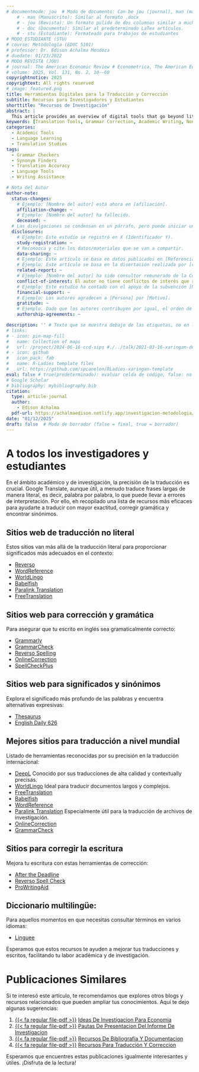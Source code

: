 ```yaml
---
# documentmode: jou  # Modo de documento: Can be jou (journal), man (manuscript), stu (student), or doc (document)
    # - man (Manuscrito): Similar al formato .docx
    # - jou (Revista): Un formato pulido de dos columnas similar a muchas revistas APA.
    # - doc (Documento): Similar al predeterminado LaTex artículos.
    # - stu (Estudiante): Formateado para trabajos de estudiantes
# MODO ESTUDIANTE (STU)
# course: Metodología (EDUC 5101)
# professor: Dr. Edison Achalma Mendoza
# duedate: 01/23/2022
# MODO REVISTA (JOU)
# journal: The American Economic Review # Econometrica, The American Economic Review, Revista de Economía, Revista de la CEPAL
# volume: 2025, Vol. 131, No. 2, 10--60
copyrightnotice: 2025
copyrightext: All rights reserved
# image: featured.png
title: Herramientas Digitales para la Traducción y Corrección
subtitle: Recursos para Investigadores y Estudiantes
shorttitle: "Recursos de Investigación"
abstract: |
  This article provides an overview of digital tools that go beyond literal translation, aiming to enhance accuracy in academic and research contexts. It lists various websites offering non-literal translations, grammar correction tools, and resources for finding synonyms and deeper word meanings. These resources are particularly valuable for researchers and students dealing with multilingual texts, ensuring precision in translation and writing. The article does not evaluate these tools but presents them as options for improving translation and writing quality.
keywords: [Translation Tools, Grammar Correction, Academic Writing, Non-Literal Translation, Multilingual Resources]
categories:
  - Academic Tools  
  - Language Learning  
  - Translation Studies
tags:
  - Grammar Checkers  
  - Synonym Finders  
  - Translation Accuracy  
  - Language Tools  
  - Writing Assistance

# Nota del Autor
author-note:
  status-changes: 
    # Ejemplo: [Nombre del autor] está ahora en [afiliación].
    affiliation-change: ~
    # Ejemplo: [Nombre del autor] ha fallecido.
    deceased: ~
  # Las divulgaciones se condensan en un párrafo, pero puede iniciar un campo con dos saltos de línea para separarlas: \n\nNew 
  disclosures:
    # Ejemplo: Este estudio se registró en X (Identificador Y).
    study-registration: ~
    # Reconozca y cite los datos/materiales que se van a compartir.
    data-sharing: ~
    # Ejemplo: Este artículo se basa en datos publicados en [Referencia].
    # Ejemplo: Este artículo se basa en la disertación realizada por [cita].
    related-report: ~
    # Ejemplo: [Nombre del autor] ha sido consultor remunerado de la Corporación X, que ha financiado este estudio.
    conflict-of-interest: El autor no tiene conflictos de interés que revelar.
    # Ejemplo: Este estudio ha contado con el apoyo de la subvención [Número de subvención] de [Fuente de financiación].
    financial-support: ~
    # Ejemplo: Los autores agradecen a [Persona] por [Motivo].
    gratitude: ~
    # Ejemplo. Dado que los autores contribuyen por igual, el orden de autoría se determinó mediante el lanzamiento de una moneda al aire.
    authorship-agreements: ~

description: '' # Texto que se muestra debajo de las etiquetas, no en la página del listado
# links:
# - icon: pin-map-fill
#   name: Collection of maps
#   url: /project/2024-06-16-ccd-sips #./../talk/2021-03-16-xaringan-deploy-demo/
# - icon: github
#   icon_pack: fab
#   name: R-Ladies template files
#   url: https://github.com/spcanelon/RLadies-xaringan-template
eval: false # true(predeterminado): evaluar celda de código, false: no evaluar la celda de código
# Google Scholar
# bibliography: mybibliography.bib
citation:
  type: article-journal
  author:
    - Edison Achalma
  pdf-url: https://achalmaedison.netlify.app/investigacion-metodologia/posts/2025-01-12-recurso-de-bibliografia-y-documentacion/index.pdf
date: "01/12/2025"
draft: false  # Modo de borrador (false = final, true = borrador)
---
```










# A todos los investigadores y estudiantes

En el ámbito académico y de investigación, la precisión de la traducción es crucial. Google Translate, aunque útil, a menudo traduce frases largas de manera literal, es decir, palabra por palabra, lo que puede llevar a errores de interpretación. Por ello, eh recopilado una lista de recursos más eficaces para ayudarte a traducir con mayor exactitud, corregir gramática y encontrar sinónimos.

## Sitios web de traducción no literal

Estos sitios van más allá de la traducción literal para proporcionar significados más adecuados en el contexto:

- [Reverso](http://mobile.reverso.net/en)
- [WordReference](https://www.wordreference.com/)
- [WorldLingo](http://www.worldlingo.com/)
- [Babelfish](https://www.babelfish.com/)
- [Paralink Translation](http://translation2.paralink.com/)
- [FreeTranslation](https://www.freetranslation.com/)

## Sitios web para corrección y gramática

Para asegurar que tu escrito en inglés sea gramaticalmente correcto:

- [Grammarly](https://www.grammarly.com/m)
- [GrammarCheck](https://www.grammarcheck.net/)
- [Reverso Spelling](http://mobile.reverso.net/en)
- [OnlineCorrection](https://www.onlinecorrection.com/)
- [SpellCheckPlus](https://spellcheckplus.com/)

## Sitios web para significados y sinónimos

Explora el significado más profundo de las palabras y encuentra alternativas expresivas:

- [Thesaurus](https://www.thesaurus.com/)
- [English Daily 626](http://www.englishdaily626.com/)

## Mejores sitios para traducción a nivel mundial
Listado de herramientas reconocidas por su precisión en la traducción internacional:

- [DeepL](https://www.deepl.com/es/home) Conocido por sus traducciones de alta calidad y contextually precisas.
- [WorldLingo](http://www.worldlingo.com/) Ideal para traducir documentos largos y complejos.
- [FreeTranslation](https://www.freetranslation.com/)
- [Babelfish](https://www.babelfish.com/)
- [WordReference](https://www.wordreference.com/)
- [Paralink Translation](https://www.translation2.paralink.com/) Especialmente útil para la traducción de archivos de investigación.
- [OnlineCorrection](https://www.onlinecorrection.com/)
- [GrammarCheck](https://www.grammarcheck.net/)


## Sitios para corregir la escritura
Mejora tu escritura con estas herramientas de corrección:

- [After the Deadline](http://www.afterthedeadline.com/)
- [Reverso Spell Check](http://www.reverso.net/spell-chec/english-spelling-grammar/)
- [ProWritingAid](https://prowritingaid.com/)

## Diccionario multilingüe:

Para aquellos momentos en que necesitas consultar términos en varios idiomas:

- [Linguee](https://www.linguee.es/)

Esperamos que estos recursos te ayuden a mejorar tus traducciones y escritos, facilitando tu labor académica y de investigación.


# Publicaciones Similares

Si te interesó este artículo, te recomendamos que explores otros blogs y recursos relacionados que pueden ampliar tus conocimientos. Aquí te dejo algunas sugerencias:


1. [{{< fa regular file-pdf >}}](https://achalmaedison.netlify.app/investigacion-metodologia/posts/2023-06-03-ideas-de-investigacion-para-economia/index.pdf) [Ideas De Investigacion Para Economia](https://achalmaedison.netlify.app/investigacion-metodologia/posts/2023-06-03-ideas-de-investigacion-para-economia)
2. [{{< fa regular file-pdf >}}](https://achalmaedison.netlify.app/investigacion-metodologia/posts/2023-06-03-pautas-de-presentacion-del-informe-de-investigacion/index.pdf) [Pautas De Presentacion Del Informe De Investigacion](https://achalmaedison.netlify.app/investigacion-metodologia/posts/2023-06-03-pautas-de-presentacion-del-informe-de-investigacion)
3. [{{< fa regular file-pdf >}}](https://achalmaedison.netlify.app/investigacion-metodologia/posts/2025-01-12-recursos-de-bibliografia-y-documentacion/index.pdf) [Recursos De Bibliografia Y Documentacion](https://achalmaedison.netlify.app/investigacion-metodologia/posts/2025-01-12-recursos-de-bibliografia-y-documentacion)
4. [{{< fa regular file-pdf >}}](https://achalmaedison.netlify.app/investigacion-metodologia/posts/2025-02-09-recursos-para-traducción-y-correccion/index.pdf) [Recursos Para Traducción Y Correccion](https://achalmaedison.netlify.app/investigacion-metodologia/posts/2025-02-09-recursos-para-traducción-y-correccion)


Esperamos que encuentres estas publicaciones igualmente interesantes y útiles. ¡Disfruta de la lectura!

